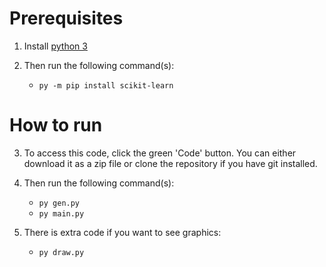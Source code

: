 # Prerequisites
1. Install [python 3](https://www.python.org/downloads/)

2. Then run the following command(s):
   * `py -m pip install scikit-learn`

# How to run
3. To access this code, click the green 'Code' button. You can either download it as a zip file or clone the repository if you have git installed.

4. Then run the following command(s):
   * `py gen.py`
   * `py main.py`

5. There is extra code if you want to see graphics:
   * `py draw.py`
